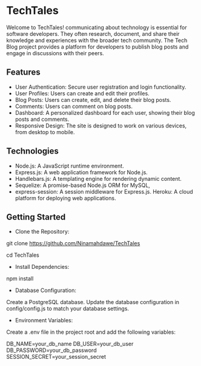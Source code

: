 # TechTales
Welcome to TechTales! communicating about technology is essential for software developers. They often research, document, and share their knowledge and experiences with the broader tech community. The Tech Blog project provides a platform for developers to publish blog posts and engage in discussions with their peers.

## Features
- User Authentication: Secure user registration and login functionality.
- User Profiles: Users can create and edit their profiles.
- Blog Posts: Users can create, edit, and delete their blog posts.
- Comments: Users can comment on blog posts.
- Dashboard: A personalized dashboard for each user, showing their blog posts and comments.
- Responsive Design: The site is designed to work on various devices, from desktop to mobile.

## Technologies
- Node.js: A JavaScript runtime environment.
- Express.js: A web application framework for Node.js.
- Handlebars.js: A templating engine for rendering dynamic content.
- Sequelize: A promise-based Node.js ORM for  MySQL,
- express-session: A session middleware for Express.js.
Heroku: A cloud platform for deploying web applications.

## Getting Started
- Clone the Repository:

git clone https://github.com/Ninamahdawe/TechTales

cd TechTales

- Install Dependencies:

npm install

- Database Configuration:

Create a PostgreSQL database.
Update the database configuration in config/config.js to match your database settings.

- Environment Variables:

Create a .env file in the project root and add the following variables:

DB_NAME=your_db_name
DB_USER=your_db_user
DB_PASSWORD=your_db_password
SESSION_SECRET=your_session_secret